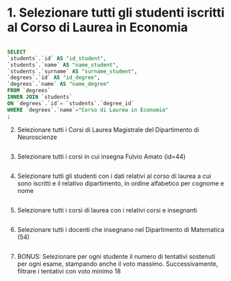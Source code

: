 # 1. Selezionare tutti gli studenti iscritti al Corso di Laurea in Economia

```SQL

SELECT
`students`.`id` AS "id_student",
`students`.`name` AS "name_student",
`students`.`surname` AS "surname_student",
`degrees`.`id` AS "id_degree",
`degrees`.`name` AS "name_degree"
FROM `degrees`
INNER JOIN `students`
ON `degrees`.`id`= `students`.`degree_id`
WHERE `degrees`.`name`="Corso di Laurea in Economia"
;

```

2. Selezionare tutti i Corsi di Laurea Magistrale del Dipartimento di Neuroscienze

```SQL

```

3. Selezionare tutti i corsi in cui insegna Fulvio Amato (id=44)

```SQL

```

4. Selezionare tutti gli studenti con i dati relativi al corso di laurea a cui sono iscritti e il relativo dipartimento, in ordine alfabetico per cognome e nome

```SQL

```

5. Selezionare tutti i corsi di laurea con i relativi corsi e insegnanti

```SQL

```

6. Selezionare tutti i docenti che insegnano nel Dipartimento di
   Matematica (54)

```SQL

```

7. BONUS: Selezionare per ogni studente il numero di tentativi sostenuti per ogni esame, stampando anche il voto massimo. Successivamente, filtrare i tentativi con voto minimo 18

```SQL

```
